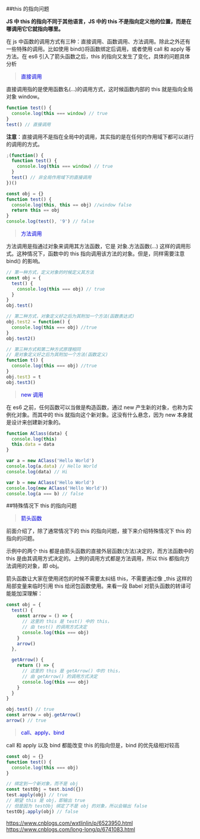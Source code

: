 ##this 的指向问题

**JS 中 this 的指向不同于其他语言，JS 中的 this 不是指向定义他的位置，而是在哪调用它它就指向哪里。**

在 js 中函数的调用方式有三种：直接调用、函数调用、方法调用。除此之外还有一些特殊的调用。比如使用 bind()将函数绑定后调用，或者使用 call 和 apply 等方法。在 es6 引入了箭头函数之后，this 的指向又发生了变化，具体的问题具体分析

> <font color="#0000dd">直接调用</font><br />

直接调用指的是使用函数名(...)的调用方式，这时候函数内部的 this 就是指向全局对象 window。

```js
function test() {
  console.log(this === window) // true
}
test() // 直接调用
```

**注意**：直接调用不是指在全局中的调用，其实指的是在任何的作用域下都可以进行的调用的方式。

```js
;(function() {
  function test() {
    console.log(this === window) // true
  }
  test() // 非全局作用域下的直接调用
})()
```

```js
const obj = {}
function test() {
  console.log(this, this == obj) //window false
  return this == obj
}
console.log(test(), '9') // false
```

> <font color="#0000dd">方法调用</font><br />

方法调用是指通过对象来调用其方法函数，它是 对象.方法函数(...) 这样的调用形式。这种情况下，函数中的 this 指向调用该方法的对象。但是，同样需要注意 bind() 的影响。

```js
// 第一种方式，定义对象的时候定义其方法
const obj = {
  test() {
    console.log(this === obj) // true
  }
}
obj.test()

// 第二种方式，对象定义好之后为其附加一个方法(函数表达式)
obj.test2 = function() {
  console.log(this === obj) //true
}
obj.test2()

// 第三种方式和第二种方式原理相同
// 是对象定义好之后为其附加一个方法(函数定义)
function t() {
  console.log(this === obj) //true
}
obj.test3 = t
obj.test3()
```

> <font color="#0000dd">new 调用</font><br />

在 es6 之前，任何函数可以当做是构造函数，通过 new 产生新的对象，也称为实例化对象。而其中的 this 就指向这个新对象。这没有什么悬念，因为 new 本身就是设计来创建新对象的。

```js
function AClass(data) {
  console.log(this)
  this.data = data
}

var a = new AClass('Hello World')
console.log(a.data) // Hello World
console.log(data) // Hi

var b = new AClass('Hello World')
console.log(new AClass('Hello World'))
console.log(a === b) // false
```

##特殊情况下 this 的指向问题

> <font color="#0000dd">箭头函数</font><br />

前面介绍了，除了通常情况下的 this 的指向问题，接下来介绍特殊情况下 this 的指向的问题。

示例中的两个 this 都是由箭头函数的直接外层函数(方法)决定的，而方法函数中的 this 是由其调用方式决定的。上例的调用方式都是方法调用，所以 this 都指向方法调用的对象，即 obj。

箭头函数让大家在使用闭包的时候不需要太纠结 this，不需要通过像 \_this 这样的局部变量来临时引用 this 给闭包函数使用。来看一段 Babel 对箭头函数的转译可能能加深理解：

```js
const obj = {
  test() {
    const arrow = () => {
      // 这里的 this 是 test() 中的 this，
      // 由 test() 的调用方式决定
      console.log(this === obj)
    }
    arrow()
  },

  getArrow() {
    return () => {
      // 这里的 this 是 getArrow() 中的 this，
      // 由 getArrow() 的调用方式决定
      console.log(this === obj)
    }
  }
}

obj.test() // true
const arrow = obj.getArrow()
arrow() // true
```

> <font color="#0000dd">call、apply、bind</font><br />

call 和 apply 以及 bind 都能改变 this 的指向但是，bind 的优先级相对较高

```js
const obj = {}
function test() {
  console.log(this === obj)
}

// 绑定到一个新对象，而不是 obj
const testObj = test.bind({})
test.apply(obj) // true
// 期望 this 是 obj，即输出 true
// 但是因为 testObj 绑定了不是 obj 的对象，所以会输出 false
testObj.apply(obj) // false
```

https://www.cnblogs.com/wxtlinlin/p/6523950.html
https://www.cnblogs.com/long-long/p/6741083.html

